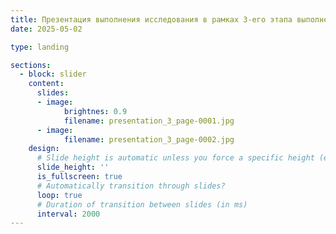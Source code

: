 ```yaml
---
title: Презентация выполнения исследования в рамках 3-его этапа выполнения
date: 2025-05-02

type: landing

sections:
  - block: slider
    content:
      slides:
      - image:
            brightnes: 0.9
            filename: presentation_3_page-0001.jpg
      - image:
            filename: presentation_3_page-0002.jpg
    design:
      # Slide height is automatic unless you force a specific height (e.g. '400px')
      slide_height: ''
      is_fullscreen: true
      # Automatically transition through slides?
      loop: true
      # Duration of transition between slides (in ms)
      interval: 2000
---
```

